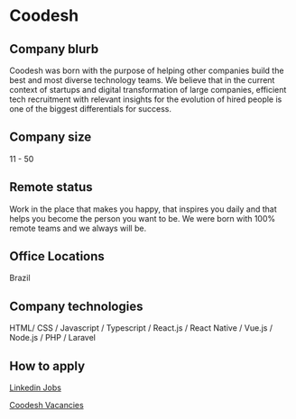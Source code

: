 # Coodesh

## Company blurb

Coodesh was born with the purpose of helping other companies build the best and most diverse technology teams. We believe that in the current 
context of startups and digital transformation of large companies, efficient tech recruitment with relevant insights for the evolution of hired people 
is one of the biggest differentials for success.

## Company size

11 - 50

## Remote status

Work in the place that makes you happy, that inspires you daily and that helps you become the person you want to be. We were born with 100% 
remote teams and we always will be.


## Office Locations

Brazil

## Company technologies

 HTML/ CSS / Javascript / Typescript / React.js / React Native / Vue.js / Node.js / PHP / Laravel

## How to apply

[Linkedin Jobs](https://www.linkedin.com/company/coodesh/jobs/)

[Coodesh Vacancies](https://coodesh.com/vagas)
